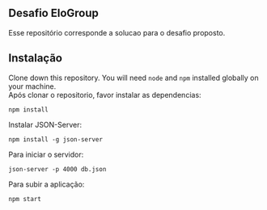 ## Desafio EloGroup

Esse repositório corresponde a solucao para o desafio proposto.


## Instalação

Clone down this repository. You will need `node` and `npm` installed globally on your machine.  
Após clonar o repositorio, favor instalar as dependencias:

`npm install`  

Instalar JSON-Server:

`npm install -g json-server`  

Para iniciar o servidor:

`json-server -p 4000 db.json`  

Para subir a aplicação:

`npm start`
